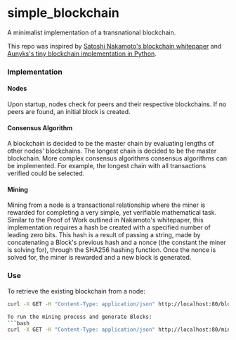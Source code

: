 # simple_blockchain
A minimalist implementation of a transnational blockchain.

This repo was inspired by [Satoshi Nakamoto's blockchain whitepaper](https://bitcoin.org/bitcoin.pdf) and [Aunyks's tiny blockchain implementation in Python](https://gist.github.com/aunyks/47d157f8bc7d1829a729c2a6a919c173).

### Implementation

#### Nodes
Upon startup, nodes check for peers and their respective blockchains. If no peers are found, an initial block is created.

#### Consensus Algorithm
A blockchain is decided to be the master chain by evaluating lengths of other nodes' blockchains. The longest chain is decided to be the master blockchain. More complex consensus algorithms consensus algorithms can be implemented. For example, the longest chain with all transactions verified could be selected.

#### Mining
Mining from a node is a transactional relationship where the miner is rewarded for completing a very simple, yet verifiable mathematical task. Similar to the Proof of Work outlined in Nakamoto's whitepaper, this implementation requires a hash be created with a specified number of leading zero bits. This hash is a result of passing a string, made by concatenating a Block's previous hash and a nonce (the constant the miner is solving for), through the SHA256 hashing function. Once the nonce is solved for, the miner is rewarded and a new block is generated.   

### Use

To retrieve the existing blockchain from a node:
```bash
curl -X GET -H "Content-Type: application/json" http://localhost:80/blocks```

To run the mining process and generate Blocks:
```bash
curl -X GET -H "Content-Type: application/json" http://localhost:80/mine```
